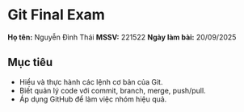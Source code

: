 # Git Final Exam

**Họ tên:** Nguyễn Đình Thái
**MSSV:** 221522
**Ngày làm bài:** 20/09/2025

## Mục tiêu
- Hiểu và thực hành các lệnh cơ bản của Git.
- Biết quản lý code với commit, branch, merge, push/pull.
- Áp dụng GitHub để làm việc nhóm hiệu quả.
